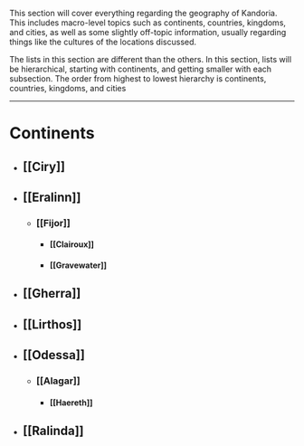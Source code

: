 This section will cover everything regarding the geography of Kandoria. This includes macro-level topics such as continents, countries, kingdoms, and cities, as well as some slightly off-topic information, usually regarding things like the cultures of the locations discussed.

The lists in this section are different than the others. In this section, lists will be hierarchical, starting with continents, and getting smaller with each subsection. The order from highest to lowest hierarchy is continents, countries, kingdoms, and cities

---
# Continents
- ## [[Ciry]]
- ## [[Eralinn]]
	- ### [[Fijor]]
		- #### [[Clairoux]]
		- #### [[Gravewater]]
- ## [[Gherra]]
- ## [[Lirthos]]
- ## [[Odessa]]
	- ### [[Alagar]]
		- #### [[Haereth]]
- ## [[Ralinda]]